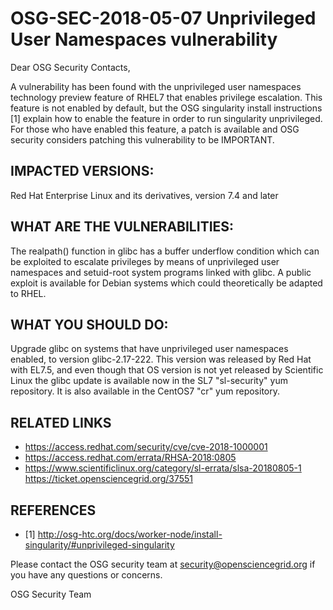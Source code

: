 # OSG-SEC-2018-05-07 Unprivileged User Namespaces vulnerability

Dear OSG Security Contacts,

A vulnerability has been found with the unprivileged user namespaces technology preview feature of RHEL7 that enables privilege escalation. This feature is not enabled by default, but the OSG singularity install instructions [1] explain how to enable the feature in order to run singularity unprivileged.  For those who have enabled this feature, a patch is available and OSG security considers patching this vulnerability to be IMPORTANT.

## IMPACTED VERSIONS:
Red Hat Enterprise Linux and its derivatives, version 7.4 and later

## WHAT ARE THE VULNERABILITIES:
The realpath() function in glibc has a buffer underflow condition which can be exploited to escalate privileges by means of unprivileged user namespaces and setuid-root system programs linked with glibc.  A public exploit is available for Debian systems which could theoretically be adapted to RHEL.

## WHAT YOU SHOULD DO:
Upgrade glibc on systems that have unprivileged user namespaces enabled, to version glibc-2.17-222.  This version was released by Red Hat with EL7.5, and even though that OS version is not yet released by Scientific Linux the glibc update is available now in the SL7 "sl-security" yum repository.  It is also available in the CentOS7 "cr" yum repository.

## RELATED LINKS
- https://access.redhat.com/security/cve/cve-2018-1000001
- https://access.redhat.com/errata/RHSA-2018:0805
- https://www.scientificlinux.org/category/sl-errata/slsa-20180805-1
https://ticket.opensciencegrid.org/37551

## REFERENCES
- [1] http://osg-htc.org/docs/worker-node/install-singularity/#unprivileged-singularity

Please contact the OSG security team at security@opensciencegrid.org if you have any questions or concerns.

OSG Security Team
